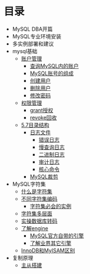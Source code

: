 # 目录

- MySQL DBA开篇
- MySQL专业环境安装
- 多实例部署和建议
- mysql基础
	- [账户管理](账户管理.md#账户管理)
		- [查询MySQL内的账户](账户管理.md#查询MySQL内的账户)
		- [MySQL账号的组成](账户管理.md#MySQL账号的组成)
		- [创建用户](账户管理.md#创建用户)
		- [删除用户](账户管理.md#删除用户)
		- [修改密码](账户管理.md#修改密码)
	- [权限管理](账户管理.md#权限管理)
		- [grant授权](账户管理.md#grant授权)
		- [revoke回收](账户管理.md#revoke回收)  
	- [5.7目录结构](Data_dir.md#5.7目录结构)
		- [日志文件](Data_dir.md#日志文件)
			- [错误日志](Data_dir.md#错误日志)
			- [慢查询日志](Data_dir.md#慢查询日志)
			- [二进制日志](Data_dir.md#二进制日志)
			- [审计日志](Data_dir.md#审计日志)
			- [核心命令](Data_dir.md#核心命令)
		- [MySQL裁剪](Data_dir.md#MySQL裁剪)
- MySQL字符集
	- [什么是字符集](字符集.md#什么是字符集)
	- [不同字符集编码](字符集.md#不同字符集编码)
		- [字符集必会的实例](字符集.md#字符集必会的实例)
	- [字符集多层面](字符集.md#字符集多层面)
	- [实操数据库转码](字符集.md#实操数据库转码)
	- [了解engine](字符集.md#了解engine)
		- [MySQL官方自带的引擎](字符集.md#MySQL官方自带的引擎)
		- [了解业界其它引擎](字符集.md#了解业界其它引擎)
	- [InnoDB和MyISAM区别](字符集.md#InnoDB和MyISAM区别)		
- 复制原理
	- [主从搭建](复制原理1.md#主从搭建)
		